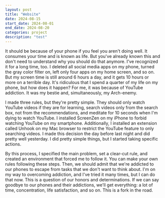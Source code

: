 ```yaml
---
layout: post
title: "Website"
date: 2024-08-15
start_date: 2024-08-01
end_date: 2024-08-20
categories: project
description: "test"
---
```


It should be because of your phone if you feel you aren't doing well. It consumes your time and is known as life. But you've already known this and don't need to understand why you should do that anymore. I've recognized it for a long time, too. I deleted all social media apps on my phone, turned the gray color filter on, left only four apps on my home screen, and so on. But my screen time is still around 6 hours a day, and it gets 10 hours or more on a terrible day. It's ridiculous that I spend a quarter of my life on my phone, but how does it happen? For me, it was because of YouTube addiction. It was my bestie and, simultaneously, my Arch-enemy.

I made three rules, but they're pretty simple. They should only watch YouTube videos if they are for learning, search videos only from the search box, not from the recommendations, and meditate for 10 seconds when I'm dying to watch YouTube. I installed ScreenZen on my iPhone to forbid watching YouTube on my smartphone. Additionally, I installed an extension called Unhook on my Mac browser to restrict the YouTube feature to only searching videos. I made this decision the day before last night and did pretty well yesterday. I did pretty simple things, but I started taking specific actions.

By this process, I specified the main problem, set a clear-cut rule, and created an environment that forced me to follow it. You can make your own rules following these steps. Then, we should admit that we're addicted to our phones to escape from tasks that we don't want to think about. I'm on my way to overcoming addiction, and I've tried it many times, but I can do that now. This is a question of our honors and determinations. If we can say goodbye to our phones and their addictions, we'll get everything: a lot of time, concentration, life satisfaction, and so on. This is a fork in the road.